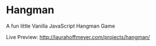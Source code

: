 # Hangman
A fun little Vanilla JavaScript Hangman Game

Live Preview: http://laurahoffmeyer.com/projects/hangman/
